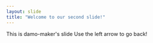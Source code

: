 ```yaml
---
layout: slide
title: "Welcome to our second slide!"
---
```

This is damo-maker's slide
Use the left arrow to go back!
